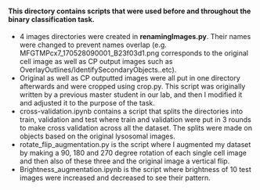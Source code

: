 #### This directory contains scripts that were used before and throughout the binary classification task. 
- 4 images directories were created in **renamingImages.py**. Their names were changed to prevent names overlap (e.g. MFGTMPcx7_170528090001_B23f03d1.png corresponds to the original cell image as well as CP output images such as OverlayOutlines/IdentifySecondaryObjects..etc). <br>
- Original as well as CP outputted images were all put in one directory afterwards and were cropped using crop.py. This script was originally written by a previous master student in our lab, and then I modified it and adjusted it to the purpose of the task.
- cross-validation.ipynb contains a script that splits the directories into train, validation and test where train and validation were put in 3 rounds to make cross validation across all the dataset. The splits were made on objects based on the original lysosomal images.
- rotate_flip_augmentation.py is the script where I augmented my dataset by making a 90, 180 and 270 degree rotation of each single cell image and then also of these three and the original image a vertical flip. 
- Brightness_augmentation.ipynb is the script where brightness of 10 test images were increased and decreased to see their pattern.
 
